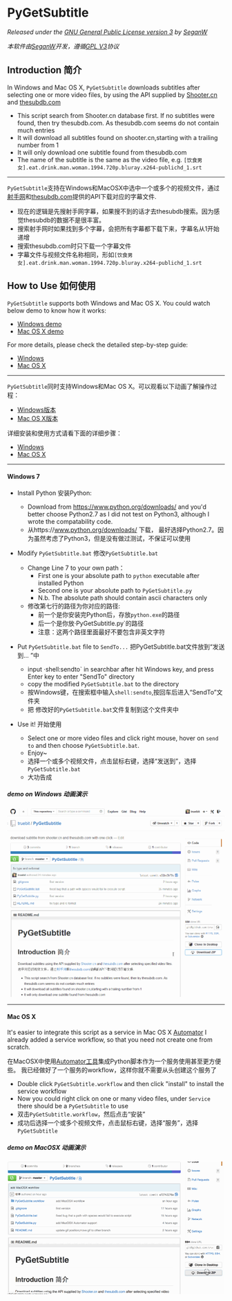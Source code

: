 PyGetSubtitle
=============
_Released under the [GNU General Public License version 3](https://www.gnu.org/copyleft/gpl.html) by [SeganW](http://fclef.wordpress.com/about)_

_本软件由[SeganW](http://fclef.wordpress.com/about)开发，遵循[GPL V3](https://www.gnu.org/copyleft/gpl.html)协议_



Introduction 简介
----------------

In Windows and Mac OS X, `PyGetSubtitle` downloads subtitles after selecting one or more video files, by using the API supplied by [Shooter.cn](https://docs.google.com/document/d/1ufdzy6jbornkXxsD-OGl3kgWa4P9WO5NZb6_QYZiGI0/preview) and [thesubdb.com](http://thesubdb.com/api/) 

* This script search from Shooter.cn database first. If no subtitles were found, then try thesubdb.com. As thesubdb.com seems do not contain much entries
* It will download all subtitles found on shooter.cn,starting with a trailing number from 1
* It will only download one subtitle found from thesubdb.com
* The name of the subtitle is the same as the video file, e.g. `[饮食男女].eat.drink.man.woman.1994.720p.bluray.x264-publichd_1.srt`

----------

`PyGetSubtitle`支持在Windows和MacOSX中选中一个或多个的视频文件，通过[射手网](https://docs.google.com/document/d/1ufdzy6jbornkXxsD-OGl3kgWa4P9WO5NZb6_QYZiGI0/preview)和[thesubdb.com](http://thesubdb.com/api/)提供的API下载对应的字幕文件.

* 现在的逻辑是先搜射手网字幕，如果搜不到的话才去thesubdb搜索。因为感觉thesubdb的数据不是很丰富。
* 搜索射手网时如果找到多个字幕，会把所有字幕都下载下来，字幕名从1开始递增
* 搜索thesubdb.com时只下载一个字幕文件
* 字幕文件与视频文件名称相同，形如`[饮食男女].eat.drink.man.woman.1994.720p.bluray.x264-publichd_1.srt`





How to Use 如何使用
------------------

`PyGetSubtitle` supports both Windows and Mac OS X. You could watch below demo to know how it works:

* [Windows demo](#demo-on-windows-动画演示)
* [Mac OS X demo](#demo-on-macosx-动画演示)

For more details, please check the detailed step-by-step guide:

* [Windows](#windows-7)
* [Mac OS X](#mac-os-x)

----------

`PyGetSubtitle`同时支持Windows和Mac OS X。可以观看以下动画了解操作过程：

* [Windows版本](#demo-on-windows-动画演示)
* [Mac OS X版本](#demo-on-macosx-动画演示)

详细安装和使用方式请看下面的详细步骤：

* [Windows](#windows-7)
* [Mac OS X](#mac-os-x)


----------


#### Windows 7

* Install Python 安装Python:
  * Download from https://www.python.org/downloads/ and you'd better choose Python2.7 as I did not test on Python3, although I wrote the compatability code.
  * 从https://www.python.org/downloads/ 下载， 最好选择Python2.7。因为虽然考虑了Python3，但是没有做过测试，不保证可以使用

* Modify `PyGetSubtitle.bat` 修改`PyGetSubtitle.bat`
  * Change Line 7 to your own path：
      * First one is your absolute path to `python` executable after installed Python
      * Second one is your absolute path to `PyGetSubtitle.py`
      * N.b. The absolute path should contain ascii characters only 
  * 修改第七行的路径为你对应的路径:
      * 前一个是你安装完Python后，存放`python.exe`的路径
      * 后一个是你放·PyGetSubtitle.py`的路径
      * 注意：这两个路径里面最好不要包含非英文字符

* Put `PyGetSubtitle.bat` file to `SendTo...` 把PyGetSubtitle.bat文件放到“发送到... ”中
  * input ·shell:sendto` in searchbar after hit Windows key, and press Enter key to enter "SendTo" directory
  * copy the modified `PyGetSubtitle.bat` to the directory
  * 按Windows键，在搜索框中输入`shell:sendto`,按回车后进入“SendTo”文件夹
  * 把 修改好的`PyGetSubtitle.bat`文件复制到这个文件夹中

* Use it! 开始使用
    * Select one or more video files and click right mouse, hover on `send to` and then choose `PyGetSubtitle.bat`.
    * Enjoy~
    * 选择一个或多个视频文件，点击鼠标右键，选择“发送到”，选择`PyGetSubtitle.bat`
    * 大功告成

##### demo on Windows 动画演示
![WindowsDemoGif](./PyGetSubtitle_Win.gif?raw=true)

----------

#### Mac OS X

It's easier to integrate this script as a service in Mac OS X [Automator](http://support.apple.com/kb/ht2488)
I already added a service workflow, so that you need not create one from scratch.

在MacOSX中使用[Automator工具](http://support.apple.com/kb/ht2488)集成Python脚本作为一个服务使用甚至更方便些。
我已经做好了一个服务的workflow，这样你就不需要从头创建这个服务了

* Double click `PyGetSubtitle.workflow` and then click "install" to install the service workflow
* Now you could right click on one or many video files, under `Service` there should be a `PyGetSubtitle` to use
* 双击`PyGetSubtitle.workflow`，然后点击“安装”
* 成功后选择一个或多个视频文件，点击鼠标右键，选择“服务”，选择`PyGetSubtitle`

##### demo on MacOSX 动画演示
![MacDemoGif](./PyGetSubtitle_Mac.gif?raw=true)
